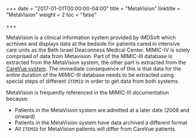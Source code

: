 +++
date = "2017-01-01T00:00:00-04:00"
title = "MetaVision"
linktitle = "MetaVision"
weight = 2
toc = "false"

+++

MetaVision is a clinical information system provided by iMDSoft which acrhives and displays data at the bedside for patients cared in intensive care units as the Beth Israel Deaconness Medical Center. MIMIC-IV is solely comprised of data from Metavision. Part of the MIMIC-III database is extracted from the MetaVision system, the other part is extracted from the [CareVue system](/iii/mimicdata/carevue/). The immediate consequence of this is that data for the entire duration of the MIMIC-III database needs to be extracted using special steps of different `ITEMID` in order to get data from both systems.

MetaVision is frequently referenced in the MIMIC-III documentation because:

* Patients in the MetaVision system are admitted at a later date (2008 and onward)
* Patients in the MetaVision system have data archived a different format
* All `ITEMID` for MetaVision patients will differ from CareVue patients
